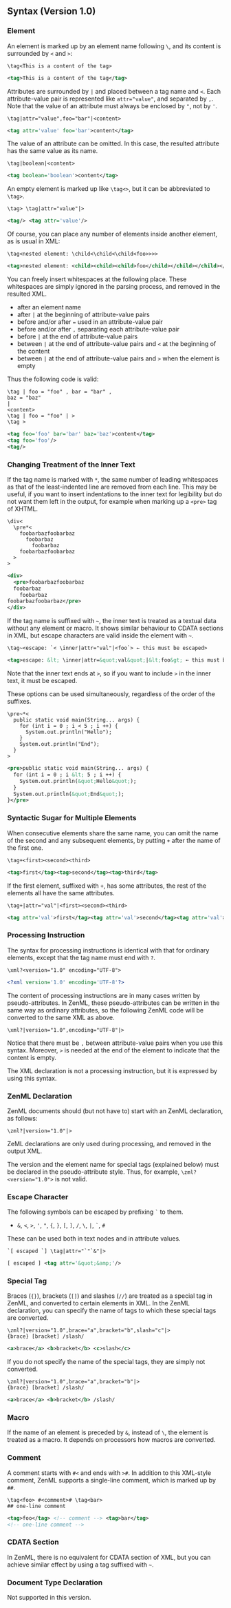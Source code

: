 ## Syntax (Version 1.0)

### Element
An element is marked up by an element name following `\`, and its content is surrounded by `<` and `>`:
```
\tag<This is a content of the tag>
```
```xml
<tag>This is a content of the tag</tag>
```

Attributes are surrounded by `|` and placed between a tag name and `<`.
Each attribute-value pair is represented like `attr="value"`, and separated by `,`.
Note that the value of an attribute must always be enclosed by `"`, not by `'`.
```
\tag|attr="value",foo="bar"|<content>
```
```xml
<tag attr='value' foo='bar'>content</tag>
```

The value of an attribute can be omitted.
In this case, the resulted attribute has the same value as its name.
```
\tag|boolean|<content>
```
```xml
<tag boolean='boolean'>content</tag>
```

An empty element is marked up like `\tag<>`, but it can be abbreviated to `\tag>`.
```
\tag> \tag|attr="value"|>
```
```xml
<tag/> <tag attr='value'/>
```

Of course, you can place any number of elements inside another element, as is usual in XML: 
```
\tag<nested element: \child<\child<\child<foo>>>>
```
```xml
<tag>nested element: <child><child><child>foo</child></child></child></tag>
```

You can freely insert whitespaces at the following place.
These whitespaces are simply ignored in the parsing process, and removed in the resulted XML.

- after an element name
- after `|` at the beginning of attribute-value pairs
- before and/or after `=` used in an attribute-value pair
- before and/or after `,` separating each attribute-value pair
- before `|` at the end of attribute-value pairs
- between `|` at the end of attribute-value pairs and `<` at the beginning of the content
- between `|` at the end of attribute-value pairs and `>` when the element is empty

Thus the following code is valid:
```
\tag | foo = "foo" , bar = "bar" ,
baz = "baz"
|
<content>
\tag | foo = "foo" | >
\tag >
```
```xml
<tag foo='foo' bar='bar' baz='baz'>content</tag>
<tag foo='foo'/>
<tag/>
```

### Changing Treatment of the Inner Text
If the tag name is marked with `*`, the same number of leading whitespaces as that of the least-indented line are removed from each line.
This may be useful, if you want to insert indentations to the inner text for legibility but do not want them left in the output, for example when marking up a `<pre>` tag of XHTML. 
```
\div<
  \pre*<
    foobarbazfoobarbaz
      foobarbaz
        foobarbaz
    foobarbazfoobarbaz
  >
>
```
```xml
<div>
  <pre>foobarbazfoobarbaz
  foobarbaz
    foobarbaz
foobarbazfoobarbaz</pre>
</div>
```

If the tag name is suffixed with `~`, the inner text is treated as a textual data without any element or macro.
It shows similar behaviour to CDATA sections in XML, but escape characters are valid inside the element with `~`.
```
\tag~<escape: `< \inner|attr="val"|<foo`> ← this must be escaped>
```
```xml
<tag>escape: &lt; \inner|attr=&quot;val&quot;|&lt;foo&gt; ← this must be escaped</tag>
```
Note that the inner text ends at `>`, so if you want to include `>` in the inner text, it must be escaped.

These options can be used simultaneously, regardless of the order of the suffixes.
```
\pre~*<
  public static void main(String... args) {
    for (int i = 0 ; i < 5 ; i ++) {
      System.out.println("Hello");
    }
    System.out.println("End");
  }
>
```
```xml
<pre>public static void main(String... args) {
  for (int i = 0 ; i &lt; 5 ; i ++) {
    System.out.println(&quot;Hello&quot;);
  }
  System.out.println(&quot;End&quot;);
}</pre>
```

### Syntactic Sugar for Multiple Elements
When consecutive elements share the same name, you can omit the name of the second and any subsequent elements, by putting `+` after the name of the first one.
```
\tag+<first><second><third>
```
```xml
<tag>first</tag><tag>second</tag><tag>third</tag>
```

If the first element, suffixed with `+`, has some attributes, the rest of the elements all have the same attributes.
```
\tag+|attr="val"|<first><second><third>
```
```xml
<tag attr='val'>first</tag><tag attr='val'>second</tag><tag attr='val'>third</tag>
```

### Processing Instruction
The syntax for processing instructions is identical with that for ordinary elements, except that the tag name must end with `?`.
```
\xml?<version="1.0" encoding="UTF-8">
```
```xml
<?xml version='1.0' encoding='UTF-8'?>
```

The content of processing instructions are in many cases written by pseudo-attributes.
In ZenML, these pseudo-attributes can be written in the same way as ordinary attributes, so the following ZenML code will be converted to the same XML as above.
```
\xml?|version="1.0",encoding="UTF-8"|>
```
Notice that there must be `,` between attribute-value pairs when you use this syntax.
Moreover, `>` is needed at the end of the element to indicate that the content is empty.

The XML declaration is not a processing instruction, but it is expressed by using this syntax.

### ZenML Declaration
ZenML documents should (but not have to) start with an ZenML declaration, as follows:
```
\zml?|version="1.0"|>
```
ZeML declarations are only used during processing, and removed in the output XML.

The version and the element name for special tags (explained below) must be declared in the pseudo-attribute style.
Thus, for example, `\zml?<version="1.0">` is not valid.

### Escape Character
The following symbols can be escaped by prefixing `` ` `` to them.

- `&`, `<`, `>`, `'`, `"`, `{`, `}`, `[`, `]`, `/`, `\`, `|`, `` ` ``, `#`

These can be used both in text nodes and in attribute values.

```
`[ escaped `] \tag|attr="`"`&"|>
```
```xml
[ escaped ] <tag attr='&quot;&amp;'/>
```

### Special Tag
Braces (`{}`), brackets (`[]`) and slashes (`//`) are treated as a special tag in ZenML, and converted to certain elements in XML.
In the ZenML declaration, you can specify the name of tags to which these special tags are converted.
```
\zml?|version="1.0",brace="a",bracket="b",slash="c"|>
{brace} [bracket] /slash/
```
```xml
<a>brace</a> <b>bracket</b> <c>slash</c>
```
If you do not specify the name of the special tags, they are simply not converted.
```
\zml?|version="1.0",brace="a",bracket="b"|>
{brace} [bracket] /slash/
```
```xml
<a>brace</a> <b>bracket</b> /slash/
```

### Macro
If the name of an element is preceded by `&`, instead of `\`, the element is treated as a macro.
It depends on processors how macros are converted.

### Comment
A comment starts with `#<` and ends with `>#`.
In addition to this XML-style comment, ZenML supports a single-line comment, which is marked up by `##`.
```
\tag<foo> #<comment># \tag<bar>
## one-line comment
```
```xml
<tag>foo</tag> <!-- comment --> <tag>bar</tag>
<!-- one-line comment -->
```

### CDATA Section
In ZenML, there is no equivalent for CDATA section of XML, but you can achieve similar effect by using a tag suffixed with `~`.

### Document Type Declaration
Not supported in this version.